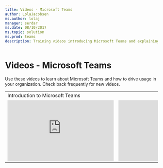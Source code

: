 ```yaml
---
title: Videos - Microsoft Teams
author: LolaJacobsen
ms.author: lolaj
manager: serdar
ms.date: 08/10/2017
ms.topic: solution
ms.prod: teams
description: Training videos introducing Microsoft Teams and explaining to admins how to plan, deploy, and operate  Microsoft Teams
---
```


Videos - Microsoft Teams
========================

Use these videos to learn about Microsoft Teams and how to drive usage in your organization. Check back frequently for new videos.

|  |  |
|---------|---------|
|Introduction to Microsoft Teams
<iframe width="350" height="200" src="https://www.youtube.com/embed/7oej3xIQy-Y" frameborder="0" allowfullscreen></iframe>     |   <iframe width="350" height="200" src="https://www.youtube.com/embed/E7yDOfkpG48" frameborder="0" allowfullscreen></iframe>      |

